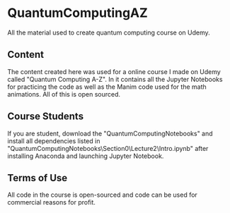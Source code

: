 # QuantumComputingAZ
All the material used to create quantum computing course on Udemy.

## Content
The content created here was used for a online course I made on Udemy called "Quantum Computing A-Z". In it contains all the Jupyter Notebooks for practicing the code as well as the Manim code used for the math animations. All of this is open sourced.

## Course Students
If you are student, download the "QuantumComputingNotebooks" and install all dependencies listed in "QuantumComputingNotebooks\Section0\Lecture2\Intro.ipynb" after installing Anaconda and launching Jupyter Notebook.

## Terms of Use
All code in the course is open-sourced and code can be used for commercial reasons for profit.
